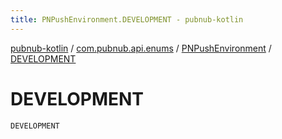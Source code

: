 ```yaml
---
title: PNPushEnvironment.DEVELOPMENT - pubnub-kotlin
---
```


[pubnub-kotlin](../../index.html) / [com.pubnub.api.enums](../index.html) / [PNPushEnvironment](index.html) / [DEVELOPMENT](./-d-e-v-e-l-o-p-m-e-n-t.html)

# DEVELOPMENT

`DEVELOPMENT`